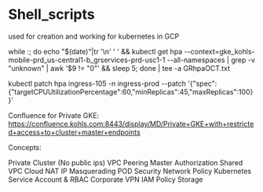 # Shell_scripts

used for creation and working for kubernetes in GCP

while :; do echo "$(date)"|tr '\n' ' ' && kubectl get hpa --context=gke_kohls-mobile-prd_us-central1-b_grservices-prd-usc1-1 --all-namespaces | grep -v "unknown" | awk '$9 != "0"' && sleep 5; done | tee -a GRhpaOCT.txt

kubectl patch hpa ingress-105 -n ingress-prod  --patch '{"spec":{"targetCPUUtilizationPercentage":60,"minReplicas":45,"maxReplicas":100}}'

Confluence for Private GKE: https://confluence.kohls.com:8443/display/MD/Private+GKE+with+restricted+access+to+cluster+master+endpoints

Concepts:

Private Cluster (No public ips)
VPC Peering
Master Authorization
Shared VPC
Cloud NAT
IP Masquerading
POD Security
Network Policy
Kubernetes Service Account & RBAC
Corporate VPN
IAM Policy
Storage
